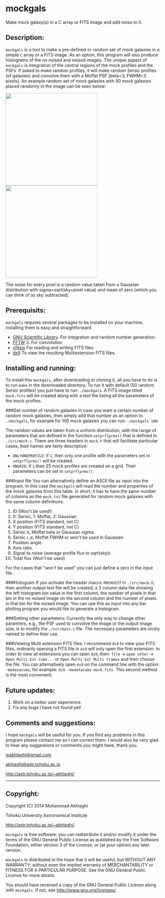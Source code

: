 mockgals
=========

Make mock galaxy(s) in a C array or FITS image and add noise to it.

Description:
------------
`mockgals` is a tool to make a pre-defined or random
set of mock galaxies in a simple `C` array or a FITS image.
As an option, this program will also produce histograms of
the no noised and noised images.
The unique aspect of `mockgals` is integration of the central 
regions of the mock profiles and the PSFs. 
If asked to make random profiles, it will make random Sersic 
profiles (of galaxies) and convolve them with a Moffat PSF 
(beta=3, FWHM=3 pixels). 
An example random set of mock galaxies with 50 mock galaxies
placed randomly in the image can be seen below:

<img src="https://raw.github.com/makhlaghi/mockgals/master/jpgs/nonoise.jpg"
    width=300 />
<img src="https://raw.github.com/makhlaghi/mockgals/master/jpgs/withnoise.jpeg"
    width=300 />
    
The noise for every pixel is a random value taken from a 
Gaussian distribution with sigma=sqrt(sky+pixel value) and
mean of zero (which you can think of as sky subtracted). 


Prerequisits:
------------
`mockgals` requires several packages to be installed on your
machine, installing them is easy and straightforward. 

- [GNU Scientific Library](http://www.gnu.org/software/gsl/).
  For integration and random number generation.
- [FFTW](http://www.fftw.org/) 3.
  For convolution
- [cfitsio](http://heasarc.nasa.gov/fitsio/fitsio.html)
  For reading and writing FITS files.
- [ds9](http://ds9.si.edu/site/Home.html)
  To view the resulting Multiextension FITS files.

Installing and running:
------------
To install this `mockgals`, after downloading or cloning it,
all you have to do is to run `make` in the downloaded directory.
To run it with default (50 random Sersic profiles) you just have
to run: `./mockgals`. A FITS image titled `mock.fits` will be created
along with a text file listing all the parameters of the mock profiles.

###Set number of random galaxies
In case you want a certain number of random mock galaxies, 
then simply add that number as an option to `./mockgals`, for example
for 100 mock galaxies you can run: `./mockgals 100`.

The random values are taken from a uniform distribution, with the range 
of parameters that are defined in the function `setprflprms()` that is 
defined in `./src/mock.c`. There are three headers in `mock.h` that will 
facilitate particular cases, their names are fairly descriptive:

- `ONLYONEPROFILE`: if `1`, then only one profile with the parameters
  set in `setprflprms()` will be created.
- `ONGRID`: if `1` then 25 mock profiles are created on a grid.
  Their parameters can be set in `setprflprms()`.


###Input file
You can alternatively define an ASCII file as input into the program.
In this case the `mockgals` will read the number and properties of 
the mock galaxies from this table. In short, it has to have the same
number of columns as the `mock.txt` file generated for random mock
galaxies with the same column definitions:

1. ID (Won't be used!)
2. 0: Sersic, 1: Moffat, 2: Gaussian
3. X position (FITS standard, not C)
4. Y position (FITS standard, not C)
5. Sersic n, Moffat beta or Gaussian sigma.
6. Sersic r_e, Moffat FWHM or won't be used in Gaussian 
7. Position angle.
8. Axis ratio.
9. Signal to noise (average profile flux to sqrt(sky))
10. Total flux (Won't be used)

For the cases that "won't be used" you can just define a zero 
in the input file.

###Histogram
If you activate the header macro: `MOCKHIST` in `./src/mock.h`, 
then another output text file will be created, a 3 column data 
file showing the left histogram bin value in the first column, 
the number of pixels in that bin in the no noised image on the 
second column and the number of pixels in that bin for the 
noised image. You can use this as input into any bar plotting 
program you would like to generate a histogram.

###Setting other parameters:
Currently the only way to change other paramters, e.g., the PSF 
used to convolve the image or the output image size, is to modify 
the `./scr/main.c` file. The necessary parameters are nicely named
to define their use.

###Viewing Multi extension FITS files:
I recommend `ds9` to view your FITS files, ordinarily opening a
FITS file in `ds9` will only open the first extension.
In order to view all extensions you can open `ds9`, then:
`file` -> `open other` -> `Open Multi Ext Cube...` or 
`Open Multi Ext Multi Frames` and then choose the file.
You can alternatively open `ds9` on the command line with
the option: `-medatacube`, for example: `ds9 -medatacube mock.fits`.
This second method is the most convenient.

Future updates:
------------
1. Work on a better user experience.
2. Fix any bugs I have not found yet!

Comments and suggestions:
----------------------------------------
I hope `mockgals` will be useful for you. If you find any problems in 
this program please contact me so I can correct them. I would also be 
very glad to hear any suggestions or comments you might have, thank you.

makhlaghi@gmail.com 

akhlaghi@astr.tohoku.ac.jp

http://astr.tohoku.ac.jp/~akhlaghi/

----------------------------------------
Copyright:
----------------------------------------
Copyright (C) 2014 Mohammad Akhlaghi

Tohoku University Astronomical Institute

http://astr.tohoku.ac.jp/~akhlaghi/

`mockgals` is free software: you can redistribute it and/or modify
it under the terms of the GNU General Public License as published by
the Free Software Foundation, either version 3 of the License, or
(at your option) any later version.

`mockgals` is distributed in the hope that it will be useful,
but WITHOUT ANY WARRANTY; without even the implied warranty of
MERCHANTABILITY or FITNESS FOR A PARTICULAR PURPOSE.  See the
GNU General Public License for more details.

You should have received a copy of the GNU General Public License
along with `mockgals`.  If not, see <http://www.gnu.org/licenses/>.
